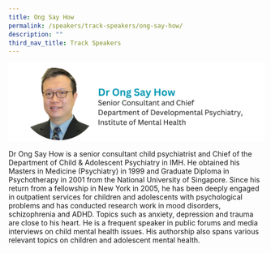 ```yaml
---
title: Ong Say How
permalink: /speakers/track-speakers/ong-say-how/
description: ""
third_nav_title: Track Speakers
---
```

<div style="display: flex; flex-wrap: wrap;">
  <div style="flex-basis: 100%; max-width: 100%;">
    <img alt="track speakers 1" src="/images/SpeakersPhoto/ongsayhow.png">
  </div>
	</div>
	
Dr Ong Say How is a senior consultant child psychiatrist and Chief of the Department of Child &amp; Adolescent Psychiatry in IMH. He obtained his Masters in Medicine (Psychiatry) in 1999 and Graduate Diploma in Psychotherapy in 2001 from the National University of Singapore. Since his return from a fellowship in New York in 2005, he has been deeply engaged in outpatient services for children and adolescents with psychological problems and has conducted research work in mood disorders, schizophrenia and ADHD. Topics such as anxiety, depression and trauma are close to his heart. He is a frequent speaker in public forums and media interviews on child mental health issues. His authorship also spans various relevant topics on children and adolescent mental health.